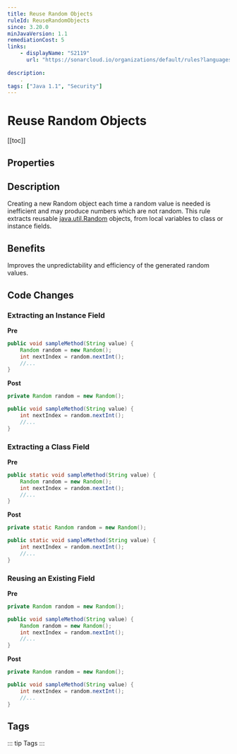 ```yaml
---
title: Reuse Random Objects
ruleId: ReuseRandomObjects
since: 3.20.0
minJavaVersion: 1.1
remediationCost: 5
links:
    - displayName: "S2119"
      url: "https://sonarcloud.io/organizations/default/rules?languages=java&open=java%3AS2119&q=S2119"
    
description:
    .
tags: ["Java 1.1", "Security"]
---
```


# Reuse Random Objects

[[toc]]

## Properties

<RuleProperties />

## Description

Creating a new Random object each time a random value is needed is inefficient and may produce numbers which are not random. This rule extracts reusable [java.util.Random](https://docs.oracle.com/javase/8/docs/api/java/util/Random.html) objects, from local variables to class or instance fields.

## Benefits

Improves the unpredictability and efficiency of the generated random values.

## Code Changes


### Extracting an Instance Field

__Pre__
```java
public void sampleMethod(String value) {
    Random random = new Random();
    int nextIndex = random.nextInt();
    //...
}
```

__Post__
```java
private Random random = new Random();

public void sampleMethod(String value) {
    int nextIndex = random.nextInt();
    //...
}
```

### Extracting a Class Field

__Pre__
```java
public static void sampleMethod(String value) {
    Random random = new Random();
    int nextIndex = random.nextInt();
    //...
}
```

__Post__
```java
private static Random random = new Random();

public static void sampleMethod(String value) {
    int nextIndex = random.nextInt();
    //...
}
```

### Reusing an Existing Field

__Pre__
```java
private Random random = new Random();

public void sampleMethod(String value) {
    Random random = new Random();
    int nextIndex = random.nextInt();
    //...
}
```

__Post__
```java
private Random random = new Random();

public void sampleMethod(String value) {
    int nextIndex = random.nextInt();
    //...
}
```

<VersionNotice />

## Tags

::: tip Tags
<TagLinks />
:::